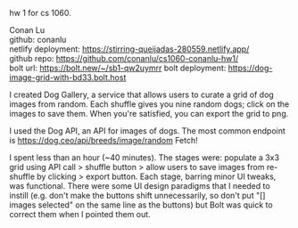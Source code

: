 hw 1 for cs 1060.

Conan Lu  
github: conanlu  
netlify deployment: https://stirring-queijadas-280559.netlify.app/  
github repo: https://github.com/conanlu/cs1060-conanlu-hw1/  
bolt url: https://bolt.new/~/sb1-qw2uymrr
bolt deployment: https://dog-image-grid-with-bd33.bolt.host   

I created Dog Gallery, a service that allows users to curate a grid of dog images from random. Each shuffle gives you nine random dogs; click on the images to save them. When you're satisfied, you can export the grid to png.

I used the Dog API, an API for images of dogs. The most common endpoint is https://dog.ceo/api/breeds/image/random Fetch!
 
I spent less than an hour (~40 minutes). The stages were: populate a 3x3 grid using API call > shuffle button > allow users to save images from re-shuffle by clicking > export button. Each stage, barring minor UI tweaks, was functional. There were some UI design paradigms that I needed to instill (e.g. don't make the buttons shift unnecessarily, so don't put "[] images selected" on the same line as the buttons) but Bolt was quick to correct them when I pointed them out.
